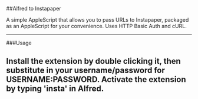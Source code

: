 ##Alfred to Instapaper

A simple AppleScript that allows you to pass URLs to Instapaper, packaged as an AppleScript for your convenience. Uses HTTP Basic Auth and cURL.

---
###Usage

Install the extension by double clicking it, then substitute in your username/password for USERNAME:PASSWORD. Activate the extension by typing 'insta' in Alfred.
---